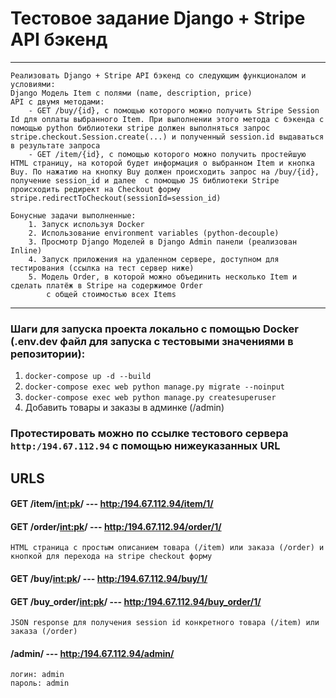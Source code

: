 # Тестовое задание Django + Stripe API бэкенд
***
~~~
Реализовать Django + Stripe API бэкенд со следующим функционалом и условиями:
Django Модель Item с полями (name, description, price) 
API с двумя методами:
    - GET /buy/{id}, c помощью которого можно получить Stripe Session Id для оплаты выбранного Item. При выполнении этого метода c бэкенда с помощью python библиотеки stripe должен выполняться запрос stripe.checkout.Session.create(...) и полученный session.id выдаваться в результате запроса
    - GET /item/{id}, c помощью которого можно получить простейшую HTML страницу, на которой будет информация о выбранном Item и кнопка Buy. По нажатию на кнопку Buy должен происходить запрос на /buy/{id}, получение session_id и далее  с помощью JS библиотеки Stripe происходить редирект на Checkout форму stripe.redirectToCheckout(sessionId=session_id)

Бонусные задачи выполненные: 
    1. Запуск используя Docker 
    2. Использование environment variables (python-decouple)
    3. Просмотр Django Моделей в Django Admin панели (реализован Inline)
    4. Запуск приложения на удаленном сервере, доступном для тестирования (ссылка на тест сервер ниже)
    5. Модель Order, в которой можно объединить несколько Item и сделать платёж в Stripe на содержимое Order 
        c общей стоимостью всех Items 
~~~
***

### Шаги для запуска проекта локально с помощью Docker (.env.dev файл для запуска с тестовыми значениями в репозитории):

1. ```docker-compose up -d --build```
2. ```docker-compose exec web python manage.py migrate --noinput```
3. ```docker-compose exec web python manage.py createsuperuser```
4.  Добавить товары и заказы в админке (/admin)

### Протестировать можно по ссылке тестового сервера ```http:/194.67.112.94``` c помощью нижеуказанных URL

## URLS
#### GET /item/<int:pk>/  ---  [http:/194.67.112.94/item/1/](http:/194.67.112.94/item/1/)
#### GET /order/<int:pk>/  ---  [http:/194.67.112.94/order/1/](http:/194.67.112.94/order/1/)
~~~
HTML страница с простым описанием товара (/item) или заказа (/order) и кнопкой для перехода на stripe checkout форму
~~~
#### GET /buy/<int:pk>/  ---  [http:/194.67.112.94/buy/1/](http:/194.67.112.94/buy/1/)
#### GET /buy_order/<int:pk>/  ---  [http:/194.67.112.94/buy_order/1/](http:/194.67.112.94/buy_order/1/)
~~~
JSON response для получения session id конкретного товара (/item) или заказа (/order)
~~~
#### /admin/  ---  [http:/194.67.112.94/admin/](http:/194.67.112.94/admin/)
~~~
логин: admin
пароль: admin
~~~
